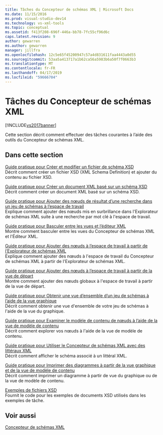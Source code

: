 ```yaml
---
title: Tâches du Concepteur de schémas XML | Microsoft Docs
ms.date: 11/15/2016
ms.prod: visual-studio-dev14
ms.technology: vs-xml-tools
ms.topic: conceptual
ms.assetid: f413f208-696f-446a-bb78-7fc55cf96d6c
caps.latest.revision: 9
author: gewarren
ms.author: gewarren
manager: jillfra
ms.openlocfilehash: 12c5e65f45200947c57a4d831611faa4443a0d55
ms.sourcegitcommit: 53aa5a413717a1b62ca56a5983b6a50f7f0663b3
ms.translationtype: MT
ms.contentlocale: fr-FR
ms.lasthandoff: 04/17/2019
ms.locfileid: "59666704"
---
```

# <a name="xml-schema-designer-tasks"></a>Tâches du Concepteur de schémas XML
[!INCLUDE[vs2017banner](../includes/vs2017banner.md)]

Cette section décrit comment effectuer des tâches courantes à l’aide des outils du Concepteur de schémas XML.  
  
## <a name="in-this-section"></a>Dans cette section  
 [Guide pratique pour Créer et modifier un fichier de schéma XSD](../xml-tools/how-to-create-and-edit-an-xsd-schema-file.md)  
 Décrit comment créer un fichier XSD (XML Schema Definition) et ajouter du contenu au fichier XSD.  
  
 [Guide pratique pour Créer un document XML basé sur un schéma XSD](../xml-tools/how-to-create-an-xml-document-based-on-an-xsd-schema.md)  
 Décrit comment créer un document XML basé sur un schéma XSD.  
  
 [Guide pratique pour Ajouter des nœuds de résultat d’une recherche dans un jeu de schémas à l’espace de travail](../xml-tools/how-to-add-schema-set-search-result-nodes-to-the-workspace.md)  
 Explique comment ajouter des nœuds mis en surbrillance dans l'Explorateur de schémas XML suite à une recherche par mot clé à l'espace de travail.  
  
 [Guide pratique pour Basculer entre les vues et l’éditeur XML](../xml-tools/how-to-switch-between-views-and-the-xml-editor.md)  
 Montre comment basculer entre les vues du Concepteur de schémas XML et l'Éditeur XML.  
  
 [Guide pratique pour Ajouter des nœuds à l’espace de travail à partir de l’Explorateur de schémas XML](../xml-tools/how-to-add-nodes-to-the-workspace-from-the-xml-schema-explorer.md)  
 Explique comment ajouter des nœuds à l'espace de travail du Concepteur de schémas XML à partir de l'Explorateur de schémas XML.  
  
 [Guide pratique pour Ajouter des nœuds à l’espace de travail à partir de la vue de départ](../xml-tools/how-to-add-nodes-to-the-workspace-from-the-start-view.md)  
 Montre comment ajouter des nœuds globaux à l'espace de travail à partir de la vue de départ.  
  
 [Guide pratique pour Obtenir une vue d’ensemble d’un jeu de schémas à l’aide de la vue graphique](../xml-tools/how-to-get-an-overview-of-a-schema-set-using-the-graph-view.md)  
 Décrit comment obtenir une vue d'ensemble de votre jeu de schémas à l'aide de la vue du graphique.  
  
 [Guide pratique pour Examiner le modèle de contenu de nœuds à l’aide de la vue de modèle de contenu](../xml-tools/how-to-examine-the-content-model-of-nodes-using-the-content-model-view.md)  
 Décrit comment explorer vos nœuds à l'aide de la vue de modèle de contenu.  
  
 [Guide pratique pour Utiliser le Concepteur de schémas XML avec des littéraux XML](../xml-tools/how-to-use-the-xml-schema-designer-with-xml-literals.md)  
 Décrit comment afficher le schéma associé à un littéral XML.  
  
 [Guide pratique pour Imprimer des diagrammes à partir de la vue graphique et de la vue de modèle de contenu](../xml-tools/how-to-print-diagrams-from-the-graph-view-and-the-content-model-view.md)  
 Décrit comment imprimer un diagramme à partir de vue du graphique ou de la vue de modèle de contenu.  
  
 [Exemples de fichiers XSD](../xml-tools/sample-xsd-files.md)  
 Fournit le code pour les exemples de documents XSD utilisés dans les exemples de tâche.  
  
## <a name="see-also"></a>Voir aussi  
 [Concepteur de schémas XML](../xml-tools/xml-schema-designer.md)
